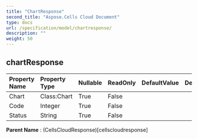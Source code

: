 ```yaml
---
title: "ChartResponse"
second_title: "Aspose.Cells Cloud Document"
type: docs
url: /specification/model/chartresponse/
description: ""
weight: 50
---
```


## **chartResponse**

 

| Property Name | Property Type | Nullable |  ReadOnly | DefaultValue | Description | 
| :- | :- | :- |:- |  :- | :- |
| Chart | Class:Chart | True |  False |  |  |  
| Code | Integer | True |  False |  |  |  
| Status | String | True |  False |  |  |  

**Parent Name** : (CellsCloudResponse)[cellscloudresponse]

